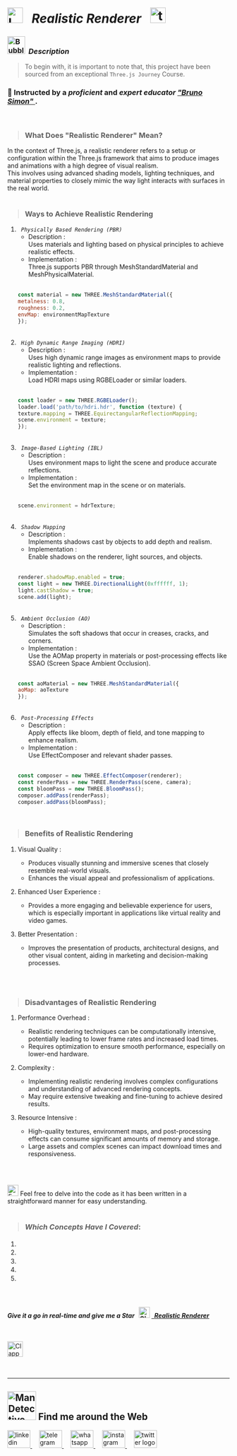 # <img src="https://raw.githubusercontent.com/Tarikul-Islam-Anik/Telegram-Animated-Emojis/main/Objects/Laptop.webp" alt="Laptop" width="35" /> &nbsp; _Realistic Renderer_ &nbsp; <img src="https://skillicons.dev/icons?i=threejs" height="35" alt="threejs logo"  />  

<!----------------------------------------- Description ---------------------------------------->
### <img src="https://raw.githubusercontent.com/Tarikul-Islam-Anik/Animated-Fluent-Emojis/master/Emojis/Symbols/Bubbles.png" alt="Bubbles" width="40" height="40" />&nbsp; _Description_

> To begin with, it is important to note that, this project have been sourced from an exceptional `Three.js Journey` Course. <br/>
 
### 👤 Instructed by a _proficient_ and _expert educator_ <a href="https://threejs-journey.com/" target="_blank"> _"Bruno Simon"_ </a>. 

 <br/>

> ### What Does "Realistic Renderer" Mean?
In the context of Three.js, a realistic renderer refers to a setup or configuration within the Three.js framework that aims to produce images and animations with a high degree of visual realism. <br/> This involves using advanced shading models, lighting techniques, and material properties to closely mimic the way light interacts with surfaces in the real world. <br/> <br/>

> ### Ways to Achieve Realistic Rendering
 1. _`  Physically Based Rendering (PBR)  `_ 
    - Description : <br/> Uses materials and lighting based on physical principles to achieve realistic effects. 
    - Implementation : <br/> Three.js supports PBR through MeshStandardMaterial and MeshPhysicalMaterial. <br/><br/>
    ```javascript
    const material = new THREE.MeshStandardMaterial({
    metalness: 0.8,
    roughness: 0.2,
    envMap: environmentMapTexture
    });
    ```
    <br/>
 2. _`  High Dynamic Range Imaging (HDRI)  `_ 
    - Description : <br/> Uses high dynamic range images as environment maps to provide realistic lighting and reflections.
    - Implementation : <br/> Load HDRI maps using RGBELoader or similar loaders. <br/><br/>
    ```javascript
    const loader = new THREE.RGBELoader();
    loader.load('path/to/hdri.hdr', function (texture) {
    texture.mapping = THREE.EquirectangularReflectionMapping;
    scene.environment = texture;
    });
    ```
    <br/>
 3. _`  Image-Based Lighting (IBL)  `_ 
    - Description : <br/> Uses environment maps to light the scene and produce accurate reflections.
    - Implementation : <br/> Set the environment map in the scene or on materials. <br/><br/>
    ```javascript
    scene.environment = hdrTexture;
    ```
    <br/>
 4. _`  Shadow Mapping  `_ 
    - Description : <br/> Implements shadows cast by objects to add depth and realism.
    - Implementation : <br/> Enable shadows on the renderer, light sources, and objects. <br/><br/>
    ```javascript
    renderer.shadowMap.enabled = true;
    const light = new THREE.DirectionalLight(0xffffff, 1);
    light.castShadow = true;
    scene.add(light);
    ```
    <br/>
 5. _`  Ambient Occlusion (AO)  `_ 
    - Description : <br/> Simulates the soft shadows that occur in creases, cracks, and corners.
    - Implementation : <br/> Use the AOMap property in materials or post-processing effects like SSAO (Screen Space Ambient Occlusion). <br/><br/>
    ```javascript
    const aoMaterial = new THREE.MeshStandardMaterial({
    aoMap: aoTexture
    });
    ```
    <br/>
 6. _`  Post-Processing Effects  `_ 
    - Description : <br/> Apply effects like bloom, depth of field, and tone mapping to enhance realism.
    - Implementation : <br/> Use EffectComposer and relevant shader passes. <br/><br/>
    ```javascript
    const composer = new THREE.EffectComposer(renderer);
    const renderPass = new THREE.RenderPass(scene, camera);
    const bloomPass = new THREE.BloomPass();
    composer.addPass(renderPass);
    composer.addPass(bloomPass);
    ```
    <br/>


> ### Benefits of Realistic Rendering
1. Visual Quality : <br/>
   - Produces visually stunning and immersive scenes that closely resemble real-world visuals.
   - Enhances the visual appeal and professionalism of applications.

2. Enhanced User Experience : <br/>
   - Provides a more engaging and believable experience for users, which is especially important in applications like virtual reality and video games.

3. Better Presentation : <br/>
   - Improves the presentation of products, architectural designs, and other visual content, aiding in marketing and decision-making processes.

<br/><br/>

> ### Disadvantages of Realistic Rendering 
1. Performance Overhead : <br/>
   - Realistic rendering techniques can be computationally intensive, potentially leading to lower frame rates and increased load times.
   - Requires optimization to ensure smooth performance, especially on lower-end hardware.

2. Complexity : <br/>
   - Implementing realistic rendering involves complex configurations and understanding of advanced rendering concepts.
   - May require extensive tweaking and fine-tuning to achieve desired results.

3. Resource Intensive : <br/>
   - High-quality textures, environment maps, and post-processing effects can consume significant amounts of memory and storage.
   - Large assets and complex scenes can impact download times and responsiveness.
     
<br/><br/>

<img src="https://raw.githubusercontent.com/Tarikul-Islam-Anik/Animated-Fluent-Emojis/master/Emojis/Hand%20gestures/Eyes.png" alt="Eyes" width="25" height="25" /> Feel free to delve into the code as it has been written in a straightforward manner for easy understanding.
<br/> <br/> 


> ### _Which Concepts Have I Covered_: <br/>

01. _<h4></h4>_
02. _<h4></h4>_
03. _<h4></h4>_
04. _<h4></h4>_
05. _<h4></h4>_

    
<br/><br/>

<!-------- try it live -------->
#### _Give it a go in real-time and give me a Star_ &nbsp; <img src="https://raw.githubusercontent.com/Tarikul-Islam-Anik/Animated-Fluent-Emojis/master/Emojis/Travel%20and%20places/Glowing%20Star.png" alt="Glowing Star" width="25"  /> <a href="" target="_blank"> &nbsp; _Realistic Renderer_ </a> 

<br/>

<!--------- Video --------->
<img src="https://raw.githubusercontent.com/Tarikul-Islam-Anik/Telegram-Animated-Emojis/main/Objects/Clapper%20Board.webp" alt="Clapper Board" width="35" /> &nbsp; 



  <br/> 

***

<!--======================= Social Media ===========================-->
 ## <img src="https://raw.githubusercontent.com/Tarikul-Islam-Anik/Animated-Fluent-Emojis/master/Emojis/People%20with%20professions/Man%20Detective%20Light%20Skin%20Tone.png" alt="Man Detective Light Skin Tone" width="65" /> Find me around the Web  
<a href="https://www.linkedin.com/in/shahramshakiba/" target="_blank">
    <img src="https://raw.githubusercontent.com/maurodesouza/profile-readme-generator/master/src/assets/icons/social/linkedin/default.svg" width="52" height="40" alt="linkedin logo"  />
  </a> &nbsp;&nbsp;&nbsp;
  <a href="https://t.me/ShahramShakibaa" target="_blank">
    <img src="https://raw.githubusercontent.com/maurodesouza/profile-readme-generator/master/src/assets/icons/social/telegram/default.svg" width="52" height="40" alt="telegram logo"  />
  </a> &nbsp;&nbsp;&nbsp;
  <a href="https://wa.me/message/LM2IMM3ABZ7ZM1" target="_blank">
    <img src="https://raw.githubusercontent.com/maurodesouza/profile-readme-generator/master/src/assets/icons/social/whatsapp/default.svg" width="52" height="40" alt="whatsapp logo"  />
  </a> &nbsp;&nbsp;&nbsp;
  <a href="https://instagram.com/shahram.shakibaa?igshid=MzNlNGNkZWQ4Mg==" target="_blank">
    <img src="https://raw.githubusercontent.com/maurodesouza/profile-readme-generator/master/src/assets/icons/social/instagram/default.svg" width="52" height="40" alt="instagram logo"  />
  </a> &nbsp;&nbsp;&nbsp;
  <a href="https://twitter.com/ShahramShakibaa" target="_blank">
    <img src="https://raw.githubusercontent.com/maurodesouza/profile-readme-generator/master/src/assets/icons/social/twitter/default.svg" width="52" height="40" alt="twitter logo"  />
  </a>
